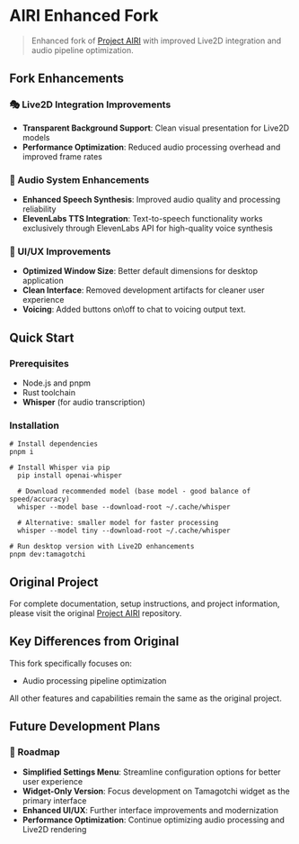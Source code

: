 # AIRI Enhanced Fork

> Enhanced fork of [Project AIRI](https://github.com/moeru-ai/airi) with improved Live2D integration and audio pipeline optimization.

## Fork Enhancements

### 🎭 Live2D Integration Improvements
- **Transparent Background Support**: Clean visual presentation for Live2D models
- **Performance Optimization**: Reduced audio processing overhead and improved frame rates

### 🎵 Audio System Enhancements
- **Enhanced Speech Synthesis**: Improved audio quality and processing reliability
- **ElevenLabs TTS Integration**: Text-to-speech functionality works exclusively through ElevenLabs API for high-quality voice synthesis

### 🎨 UI/UX Improvements
- **Optimized Window Size**: Better default dimensions for desktop application
- **Clean Interface**: Removed development artifacts for cleaner user experience
- **Voicing**: Added buttons on\off to chat to voicing output text.

## Quick Start

### Prerequisites
- Node.js and pnpm
- Rust toolchain
- **Whisper** (for audio transcription)

### Installation

```shell
# Install dependencies
pnpm i

# Install Whisper via pip
  pip install openai-whisper

  # Download recommended model (base model - good balance of speed/accuracy)
  whisper --model base --download-root ~/.cache/whisper

  # Alternative: smaller model for faster processing
  whisper --model tiny --download-root ~/.cache/whisper

# Run desktop version with Live2D enhancements
pnpm dev:tamagotchi
```

## Original Project

For complete documentation, setup instructions, and project information, please visit the original [Project AIRI](https://github.com/moeru-ai/airi) repository.

## Key Differences from Original

This fork specifically focuses on:
- Audio processing pipeline optimization

All other features and capabilities remain the same as the original project.

## Future Development Plans

### 🎯 Roadmap
- **Simplified Settings Menu**: Streamline configuration options for better user experience
- **Widget-Only Version**: Focus development on Tamagotchi widget as the primary interface
- **Enhanced UI/UX**: Further interface improvements and modernization
- **Performance Optimization**: Continue optimizing audio processing and Live2D rendering
